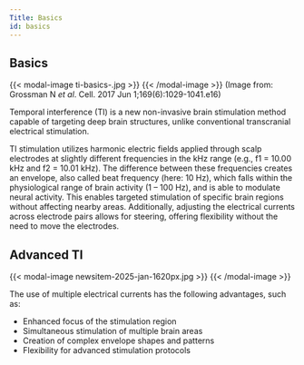 ```yaml
---
Title: Basics
id: basics
---
```


## Basics

{{< modal-image ti-basics-.jpg >}}
{{< /modal-image >}}
(Image from: Grossman N *et al*. Cell. 2017 Jun 1;169(6):1029-1041.e16)

Temporal interference (TI) is a new non-invasive brain stimulation method capable of targeting deep brain structures, unlike conventional transcranial electrical stimulation.

TI stimulation utilizes harmonic electric fields applied through scalp electrodes at slightly different frequencies in the kHz range (e.g., f1 = 10.00 kHz and f2 = 10.01 kHz). The difference between these frequencies creates an envelope, also called beat frequency (here: 10 Hz), which falls within the physiological range of brain activity (1 – 100 Hz), and is able to modulate neural activity. This enables targeted stimulation of specific brain regions without affecting nearby areas. Additionally, adjusting the electrical currents across electrode pairs allows for steering, offering flexibility without the need to move the electrodes.

## Advanced TI 

{{< modal-image newsitem-2025-jan-1620px.jpg >}}
{{< /modal-image >}}

The use of multiple electrical currents has the following advantages, such as:

* Enhanced focus of the stimulation region 
* Simultaneous stimulation of multiple brain areas
* Creation of complex envelope shapes and patterns
* Flexibility for advanced stimulation protocols
